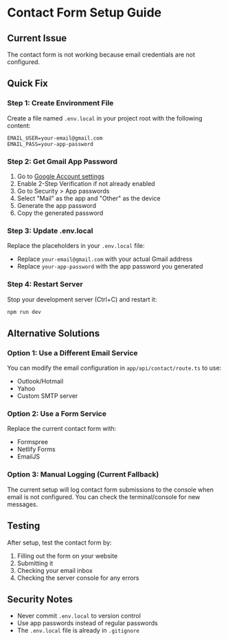 # Contact Form Setup Guide

## Current Issue

The contact form is not working because email credentials are not configured.

## Quick Fix

### Step 1: Create Environment File

Create a file named `.env.local` in your project root with the following content:

```env
EMAIL_USER=your-email@gmail.com
EMAIL_PASS=your-app-password
```

### Step 2: Get Gmail App Password

1. Go to [Google Account settings](https://myaccount.google.com/)
2. Enable 2-Step Verification if not already enabled
3. Go to Security > App passwords
4. Select "Mail" as the app and "Other" as the device
5. Generate the app password
6. Copy the generated password

### Step 3: Update .env.local

Replace the placeholders in your `.env.local` file:

- Replace `your-email@gmail.com` with your actual Gmail address
- Replace `your-app-password` with the app password you generated

### Step 4: Restart Server

Stop your development server (Ctrl+C) and restart it:

```bash
npm run dev
```

## Alternative Solutions

### Option 1: Use a Different Email Service

You can modify the email configuration in `app/api/contact/route.ts` to use:

- Outlook/Hotmail
- Yahoo
- Custom SMTP server

### Option 2: Use a Form Service

Replace the current contact form with:

- Formspree
- Netlify Forms
- EmailJS

### Option 3: Manual Logging (Current Fallback)

The current setup will log contact form submissions to the console when email is not configured. You can check the terminal/console for new messages.

## Testing

After setup, test the contact form by:

1. Filling out the form on your website
2. Submitting it
3. Checking your email inbox
4. Checking the server console for any errors

## Security Notes

- Never commit `.env.local` to version control
- Use app passwords instead of regular passwords
- The `.env.local` file is already in `.gitignore`
